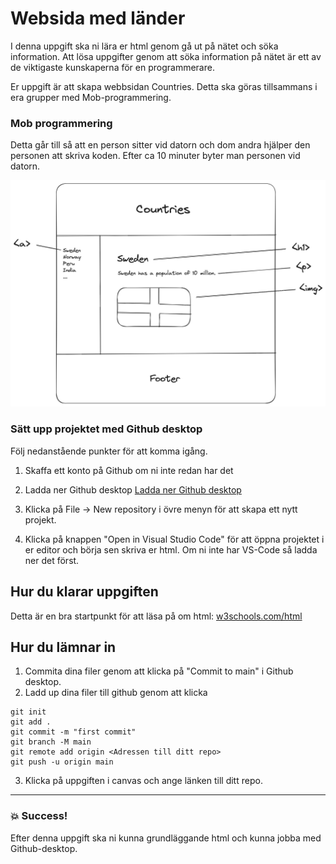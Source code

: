 # Websida med länder

I denna uppgift ska ni lära er html genom gå ut på nätet och söka information. Att lösa uppgifter genom att söka information på nätet är ett av de viktigaste kunskaperna för en programmerare.

Er uppgift är att skapa webbsidan Countries. Detta ska göras tillsammans i era grupper med Mob-programmering.

### Mob programmering

Detta går till så att en person sitter vid datorn och dom andra hjälper den personen att skriva koden. Efter ca 10 minuter byter man personen vid datorn.

![Design](https://github.com/davidshore/chas_coutries/blob/main/webbsida.png)

### Sätt upp projektet med Github desktop

Följ nedanstående punkter för att komma igång.

1. Skaffa ett konto på Github om ni inte redan har det

2. Ladda ner Github desktop [Ladda ner Github desktop](https://desktop.github.com/)

3. Klicka på File -> New repository i övre menyn för att skapa ett nytt projekt.

4. Klicka på knappen "Open in Visual Studio Code" för att öppna projektet i er editor och börja sen skriva er html. Om ni inte har VS-Code så ladda ner det först.

## Hur du klarar uppgiften

Detta är en bra startpunkt för att läsa på om html:
[w3schools.com/html](https://www.w3schools.com/html/default.asp)

## Hur du lämnar in

1. Commita dina filer genom att klicka på "Commit to main" i Github desktop.
2. Ladd up dina filer till github genom att klicka

```
git init
git add .
git commit -m "first commit"
git branch -M main
git remote add origin <Adressen till ditt repo>
git push -u origin main
```

3. Klicka på uppgiften i canvas och ange länken till ditt repo.

---

### :boom: Success!

Efter denna uppgift ska ni kunna grundläggande html och kunna jobba med Github-desktop.

